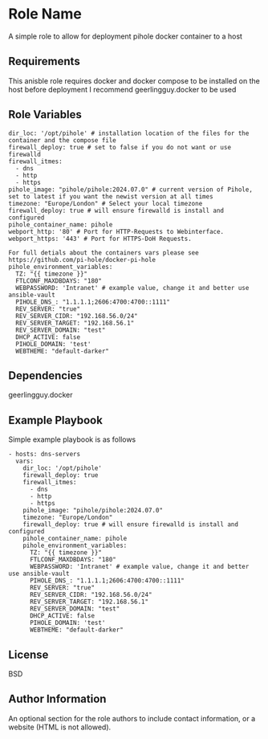 Role Name
=========

A simple role to allow for deployment pihole docker container to a host

Requirements
------------

This anisble role requires docker and docker compose to be installed on the host before deployment I recommend geerlingguy.docker to be used 

Role Variables
--------------

    dir_loc: '/opt/pihole' # installation location of the files for the container and the compose file
    firewall_deploy: true # set to false if you do not want or use firewalld
    firewall_itmes:
      - dns
      - http
      - https
    pihole_image: "pihole/pihole:2024.07.0" # current version of Pihole, set to latest if you want the newist version at all times
    timezone: "Europe/London" # Select your local timezone
    firewall_deploy: true # will ensure firewalld is install and configured
    pihole_container_name: pihole
    webport_http: '80' # Port for HTTP-Requests to Webinterface.
    webport_https: '443' # Port for HTTPS-DoH Requests.

    For full detials about the containers vars please see https://github.com/pi-hole/docker-pi-hole
    pihole_environment_variables:
      TZ: "{{ timezone }}"
      FTLCONF_MAXDBDAYS: "180"
      WEBPASSWORD: 'Intranet' # example value, change it and better use ansible-vault
      PIHOLE_DNS_: "1.1.1.1;2606:4700:4700::1111"
      REV_SERVER: "true"
      REV_SERVER_CIDR: "192.168.56.0/24"
      REV_SERVER_TARGET: "192.168.56.1"
      REV_SERVER_DOMAIN: "test"
      DHCP_ACTIVE: false
      PIHOLE_DOMAIN: 'test'
      WEBTHEME: "default-darker"

Dependencies
------------

geerlingguy.docker

Example Playbook
----------------

Simple example playbook is as follows

    - hosts: dns-servers
      vars:
        dir_loc: '/opt/pihole'
        firewall_deploy: true
        firewall_itmes:
          - dns
          - http
          - https
        pihole_image: "pihole/pihole:2024.07.0"
        timezone: "Europe/London"
        firewall_deploy: true # will ensure firewalld is install and configured
        pihole_container_name: pihole
        pihole_environment_variables:
          TZ: "{{ timezone }}"
          FTLCONF_MAXDBDAYS: "180"
          WEBPASSWORD: 'Intranet' # example value, change it and better use ansible-vault
          PIHOLE_DNS_: "1.1.1.1;2606:4700:4700::1111"
          REV_SERVER: "true"
          REV_SERVER_CIDR: "192.168.56.0/24"
          REV_SERVER_TARGET: "192.168.56.1"
          REV_SERVER_DOMAIN: "test"
          DHCP_ACTIVE: false
          PIHOLE_DOMAIN: 'test'
          WEBTHEME: "default-darker"

License
-------

BSD

Author Information
------------------

An optional section for the role authors to include contact information, or a website (HTML is not allowed).
